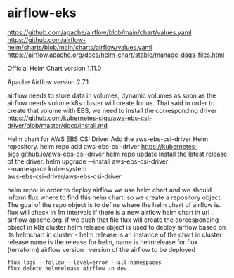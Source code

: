 # airflow-eks

https://github.com/apache/airflow/blob/main/chart/values.yaml
https://github.com/airflow-helm/charts/blob/main/charts/airflow/values.yaml
https://airflow.apache.org/docs/helm-chart/stable/manage-dags-files.html



Official Helm Chart version
1.11.0 

Apache Airflow version
2.7.1

airflow needs to store data in volumes, dynamic volumes as soon as the airflow needs volume k8s cluster will create for us.
That said in order to create that volume with EBS, we need to install the corresponding driver
https://github.com/kubernetes-sigs/aws-ebs-csi-driver/blob/master/docs/install.md 

Helm chart for AWS EBS CSI Driver
Add the aws-ebs-csi-driver Helm repository.
helm repo add aws-ebs-csi-driver https://kubernetes-sigs.github.io/aws-ebs-csi-driver
helm repo update
Install the latest release of the driver.
helm upgrade --install aws-ebs-csi-driver \
    --namespace kube-system \
    aws-ebs-csi-driver/aws-ebs-csi-driver
 
helm repo:
in order to deploy airflow we use helm chart and we should inform flux where to find this helm chart:
so we  create a repository object. The goal of the repo object is to define where the helm chart of airflow is. flux will check in 1m intervals if there is a new airflow helm chart
in url .. airflow apache.org. if we push that file flux will create the coreesponding object in k8s cluster
helm release object is used to deploy airflow based on its helmchart in cluster
    - helm release is an instance of the chart in cluster
    release name is the release for helm, name is helmrelease for flux (terraform)
    airflow version : version of the airflow to be deployed
    
    
    
    
    flux logs --follow --level=error --all-namespaces
    flux delete helmrelease airflow -n dev